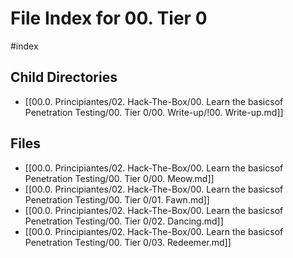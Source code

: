 # File Index for 00. Tier 0
#index

## Child Directories

- [[00.0. Principiantes/02. Hack-The-Box/00. Learn the basicsof Penetration Testing/00. Tier 0/00. Write-up/!00. Write-up.md]]

## Files

- [[00.0. Principiantes/02. Hack-The-Box/00. Learn the basicsof Penetration Testing/00. Tier 0/00. Meow.md]]
- [[00.0. Principiantes/02. Hack-The-Box/00. Learn the basicsof Penetration Testing/00. Tier 0/01. Fawn.md]]
- [[00.0. Principiantes/02. Hack-The-Box/00. Learn the basicsof Penetration Testing/00. Tier 0/02. Dancing.md]]
- [[00.0. Principiantes/02. Hack-The-Box/00. Learn the basicsof Penetration Testing/00. Tier 0/03. Redeemer.md]]
